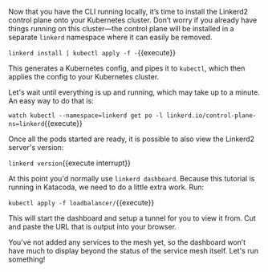 Now that you have the CLI running locally, it’s time to install the Linkerd2 control plane onto your Kubernetes cluster. Don’t worry if you already have things running on this cluster—the control plane will be installed in a separate `linkerd` namespace where it can easily be removed.

`linkerd install | kubectl apply -f -`{{execute}}

This generates a Kubernetes config, and pipes it to `kubectl`, which then applies the config to your Kubernetes cluster.

Let's wait until everything is up and running, which may take up to a minute. An easy way to do that is:

`watch kubectl --namespace=linkerd get po -l linkerd.io/control-plane-ns=linkerd`{{execute}}

Once all the pods started are ready, it is possible to also view the Linkerd2 server's version:

`linkerd version`{{execute interrupt}}

At this point you'd normally use `linkerd dashboard`. Because this tutorial is running in Katacoda, we need to do a little extra work. Run:

`kubectl apply -f loadbalancer/`{{execute}}

This will start the dashboard and setup a tunnel for you to view it from. Cut and paste the URL that is output into your browser.

You've not added any services to the mesh yet, so the dashboard won’t have much to display beyond the status of the service mesh itself. Let's run something!
